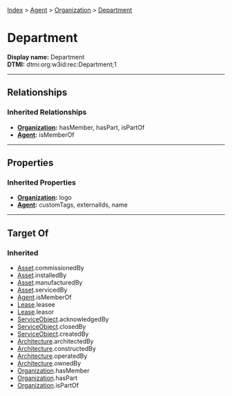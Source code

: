 [Index](../../index.md) > [Agent](../Agent.md) > [Organization](Organization.md) > [Department](#)
# Department

**Display name:** Department<br />
**DTMI:** dtmi:org:w3id:rec:Department;1

---

## Relationships

### Inherited Relationships
* **[Organization](Organization.md):** hasMember, hasPart, isPartOf
* **[Agent](../Agent.md):** isMemberOf

---

## Properties

### Inherited Properties
* **[Organization](Organization.md):** logo
* **[Agent](../Agent.md):** customTags, externalIds, name

---

## Target Of
### Inherited
* [Asset](../../Asset/Asset.md).commissionedBy
* [Asset](../../Asset/Asset.md).installedBy
* [Asset](../../Asset/Asset.md).manufacturedBy
* [Asset](../../Asset/Asset.md).servicedBy
* [Agent](../Agent.md).isMemberOf
* [Lease](../../Event/Lease.md).leasee
* [Lease](../../Event/Lease.md).leasor
* [ServiceObject](../../Information/ServiceObject/ServiceObject.md).acknowledgedBy
* [ServiceObject](../../Information/ServiceObject/ServiceObject.md).closedBy
* [ServiceObject](../../Information/ServiceObject/ServiceObject.md).createdBy
* [Architecture](../../Space/Architecture/Architecture.md).architectedBy
* [Architecture](../../Space/Architecture/Architecture.md).constructedBy
* [Architecture](../../Space/Architecture/Architecture.md).operatedBy
* [Architecture](../../Space/Architecture/Architecture.md).ownedBy
* [Organization](Organization.md).hasMember
* [Organization](Organization.md).hasPart
* [Organization](Organization.md).isPartOf
